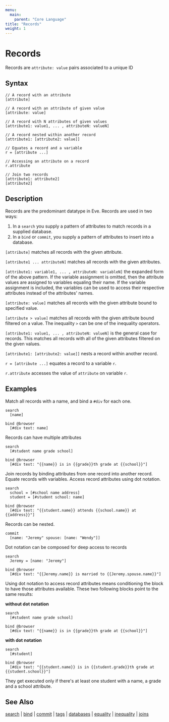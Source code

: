 ```yaml
---
menu:
  main:
    parent: "Core Language"
title: "Records"
weight: 1
---
```


# Records

Records are `attribute: value` pairs associated to a unique ID

## Syntax

```eve
// A record with an attribute
[attribute]

// A record with an attribute of given value
[attribute: value]

// A record with N attributes of given values
[attribute1: value1, ... , attributeN: valueN]

// A record nested within another record
[attribute1: [attribute2: value]]

// Equates a record and a variable
r = [attribute ...]

// Accessing an attribute on a record
r.attribute

// Join two records
[attribute1: attribute2]
[attribute2]
```

## Description

Records are the predominant datatype in Eve. Records are used in two ways:

1. In a `search` you supply a pattern of attributes to match records in a supplied database.
2. In a `bind` or `commit`, you supply a pattern of attributes to insert into a database.

`[attribute]` matches all records with the given attribute.

`[attribute1 ... attributeN]` matches all records with the given attributes.

`[attribute1: variable1, ... , attributeN: variableN]` the expanded form of the above pattern. If the variable assignment is omitted, then the attribute values are assigned to variables equaling their name. If the variable assignment is included, the variables can be used to access their respective attributes instead of the attributes' names.

`[attribute: value]` matches all records with the given attribute bound to specified value.

`[attribute > value]` matches all records with the given attribute bound filtered on a value. The inequality `>` can be one of the inequality operators.

`[attribute1: value1, ... , attributeN: valueN]` is the general case for records. This matches all records with all of the given attributes filtered on the given values.

`[attribute1: [attribute2: value]]` nests a record within another record.

`r = [attribute ...]` equates a record to a variable `r`.

`r.attribute` accesses the value of `attribute` on variable `r`.

## Examples

Match all records with a name, and bind a `#div` for each one.

```eve
search
  [name]

bind @browser
  [#div text: name]
```

Records can have multiple attributes

```eve
search
  [#student name grade school]

bind @browser
  [#div text: "{{name}} is in {{grade}}th grade at {{school}}"]
```

Join records by binding attributes from one record into another record. Equate records with variables. Access record attributes using dot notation.

```eve
search
  school = [#school name address]
  student = [#student school: name]

bind @browser
  [#div text: "{{student.name}} attends {{school.name}} at {{address}}"]
```

Records can be nested.

```eve
commit
  [name: "Jeremy" spouse: [name: "Wendy"]]
```

Dot notation can be composed for deep access to records

```eve
search
  Jeremy = [name: "Jeremy"]

bind @browser
  [#div text: "{{Jeremy.name}} is married to {{Jeremy.spouse.name}}"]
```

Using dot notation to access record attributes means conditioning the block to have those attributes available.
These two following blocks point to the same results:

**without dot notation**
```eve
search
  [#student name grade school]

bind @browser
  [#div text: "{{name}} is in {{grade}}th grade at {{school}}"]
```

**with dot notation**
```eve
search
  [#student]

bind @browser
  [#div text: "{{student.name}} is in {{student.grade}}th grade at {{student.school}}"]
```

They get executed only if there's at least one student with a name, a grade and a school attribute.

## See Also

[search](../search) | [bind](../bind) | [commit](../commit) | [tags](../tags) | [databases](../databases) | [equality](../equality) | [inequality](../inequality) | [joins](../joins)
